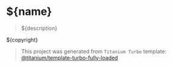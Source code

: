 # ${name}

> ${description}

${copyright}


> This project was generated from `Titanium Turbo` template:  [@titanium/template-turbo-fully-loaded](https://www.npmjs.com/package/@titanium/template-turbo-fully-loaded)

